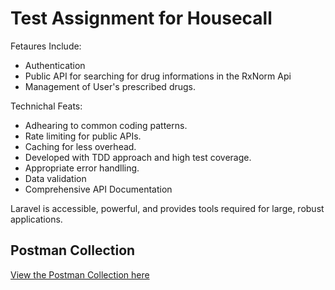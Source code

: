 # Test Assignment for Housecall

Fetaures Include:

-   Authentication
-   Public API for searching for drug informations in the RxNorm Api
-   Management of User's prescribed drugs.

Technichal Feats:

-   Adhearing to common coding patterns.
-   Rate limiting for public APIs.
-   Caching for less overhead.
-   Developed with TDD approach and high test coverage.
-   Appropriate error handlling.
-   Data validation
-   Comprehensive API Documentation

Laravel is accessible, powerful, and provides tools required for large, robust applications.

## Postman Collection

[View the Postman Collection here](https://github.com/mauchchhash/housecall-test/blob/main/public/docs/collection.json)
